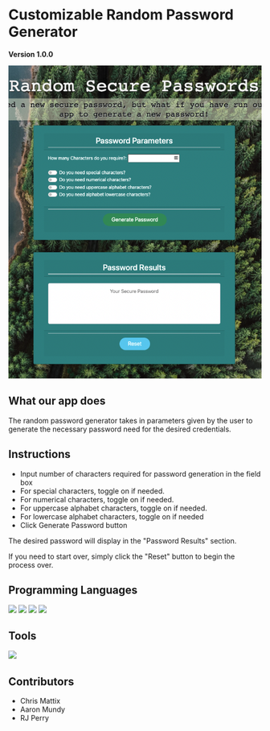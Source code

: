 # Customizable Random Password Generator

**Version 1.0.0**

[![Header](https://raw.githubusercontent.com/BeardoMattix/90-Day-Reset/main/images/image.png "Header")](https://github.com/BeardoMattix/90-Day-Reset)

## What our app does

The random password generator takes in parameters given by the user to generate the necessary password need for the desired credentials.

## Instructions

- Input number of characters required for password generation in the field box
- For special characters, toggle on if needed.
- For numerical characters, toggle on if needed.
- For uppercase alphabet characters, toggle on if needed.
- For lowercase alphabet characters, toggle on if needed
- Click Generate Password button

The desired password will display in the "Password Results" section.

If you need to start over, simply click the "Reset" button to begin the process over.

## Programming Languages

<p>
  <img src="https://img.shields.io/badge/HTML5-E34F26?style=for-the-badge&logo=html5&logoColor=white" />
  <img src="https://img.shields.io/badge/CSS3-1572B6?style=for-the-badge&logo=css3&logoColor=white" />
  <img src="https://img.shields.io/badge/JavaScript-323330?style=for-the-badge&logo=javascript&logoColor=F7DF1E" />
  <img src="https://img.shields.io/badge/json-5E5C5C?style=for-the-badge&logo=json&logoColor=white" />
</p>

## Tools

<p>
  <img src="https://img.shields.io/badge/Xcode-007ACC?style=flat-square&logo=Xcode&logoColor=white" />
</p>

## Contributors

- Chris Mattix
- Aaron Mundy
- RJ Perry
